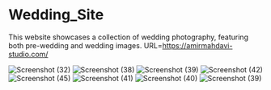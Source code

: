 # Wedding_Site
This website showcases a collection of wedding photography, featuring both pre-wedding and wedding images.
URL=https://amirmahdavi-studio.com/



![Screenshot (32)](https://github.com/AshtiNematian/Wedding_Site/assets/89601542/f80ea933-ba25-46b0-8b3a-1fa4217e53c9)
![Screenshot (38)](https://github.com/AshtiNematian/Wedding_Site/assets/89601542/e0f0f7cf-5c95-47e0-a9ac-40eeefd95748)
![Screenshot (39)](https://github.com/AshtiNematian/Wedding_Site/assets/89601542/7d33b0dd-b508-4582-8746-998b02715916)
![Screenshot (42)](https://github.com/AshtiNematian/Wedding_Site/assets/89601542/0553b562-54c8-41ac-b07f-28e9745acd3a)
![Screenshot (45)](https://github.com/AshtiNematian/Wedding_Site/assets/89601542/6443783e-d1a9-47ae-9605-b62ccce1c9d6)
![Screenshot (41)](https://github.com/AshtiNematian/Wedding_Site/assets/89601542/34e5c26c-b613-42c8-ac4b-f8f8230be5d8)
![Screenshot (40)](https://github.com/AshtiNematian/Wedding_Site/assets/89601542/ea59ad1f-1540-4eb2-93c3-d4f946aa3f89)
![Screenshot (39)](https://github.com/AshtiNematian/Wedding_Site/assets/89601542/c7143cde-fbef-422c-a95f-3210e3927a8b)
